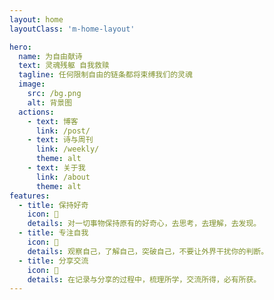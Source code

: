 ```yaml
---
layout: home
layoutClass: 'm-home-layout'

hero:
  name: 为自由献诗
  text: 灵魂残躯 自我救赎
  tagline: 任何限制自由的链条都将束缚我们的灵魂
  image:
    src: /bg.png
    alt: 背景图
  actions:
    - text: 博客
      link: /post/
    - text: 诗与周刊
      link: /weekly/
      theme: alt
    - text: 关于我
      link: /about
      theme: alt
features:
  - title: 保持好奇
    icon: 🤔
    details: 对一切事物保持原有的好奇心，去思考，去理解，去发现。
  - title: 专注自我
    icon: 🧐
    details: 观察自己，了解自己，突破自己，不要让外界干扰你的判断。
  - title: 分享交流
    icon: 🤗
    details: 在记录与分享的过程中，梳理所学，交流所得，必有所获。
---
```

<HomeUnderline />

